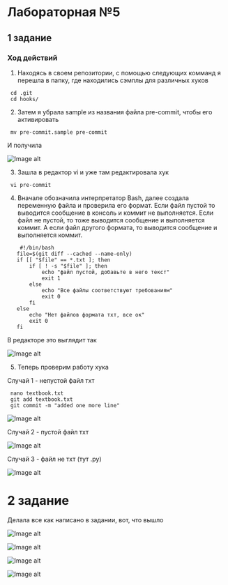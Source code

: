 # Лабораторная №5
## 1 задание
### Ход действий
1. Находясь в своем репозитории, с помощью следующих комманд я перешла в папку, где находились сэмплы для различных хуков
```
 cd .git
 cd hooks/
```
2. Затем я убрала sample из названия файла pre-commit, чтобы его активировать
```
 mv pre-commit.sample pre-commit
```
   И получила 
   
   ![Image alt](https://github.com/amina339/-5-/blob/main/Снимок%20экрана%202024-12-10%20183738.png)

3. Зашла в редактор vi и уже там редактировала хук
```
 vi pre-commit
```
4. Вначале обозначила интерпретатор Bash, далее создала переменную файла и проверила его формат. Если файл пустой то выводится сообщение в консоль и коммит не выполняется. Если файл не пустой, то тоже выводится сообщение и выполняется коммит. А если файл другого формата, то выводится сообщение и выполняется коммит.
```
    #!/bin/bash
   file=$(git diff --cached --name-only)
   if [[ "$file" == *.txt ]; then
       if [ ! -s "$file" ]; then
           echo "файл пустой, добавьте в него текст"
           exit 1
       else
           echo "Все файлы соответствуют требованиям"
           exit 0
       fi
   else
       echo "Нет файлов формата тхт, все ок"
       exit 0
   fi
```
В редакторе это выглядит так

 ![Image alt](https://github.com/amina339/-5-/blob/main/Снимок%20экрана%202024-12-11%20112244.png)

 5. Теперь проверим работу хука

Случай 1 - непустой файл тхт
```
 nano textbook.txt
 git add textbook.txt
 git commit -m "added one more line"
```

 ![Image alt](https://github.com/amina339/-5-/blob/main/Снимок%20экрана%202024-12-10%20193718.png)

 Случай 2 - пустой файл тхт
 
  ![Image alt](https://github.com/amina339/-5-/blob/main/Снимок%20экрана%202024-12-10%20193912.png)

  Случай 3 - файл не тхт (тут .py)

   ![Image alt](https://github.com/amina339/-5-/blob/main/Снимок%20экрана%202024-12-11%20113249.png)

   # 2 задание
   Делала все как написано в задании, вот, что вышло

   ![Image alt](https://github.com/amina339/-5-/blob/main/Снимок%20экрана%202024-12-11%20000258.png)

   ![Image alt](https://github.com/amina339/-5-/blob/main/Снимок%20экрана%202024-12-11%20000405.png)

   ![Image alt](https://github.com/amina339/-5-/blob/main/Снимок%20экрана%202024-12-11%20000545.png)

   ![Image alt](https://github.com/amina339/-5-/blob/main/Снимок%20экрана%202024-12-11%20000618.png)
    
